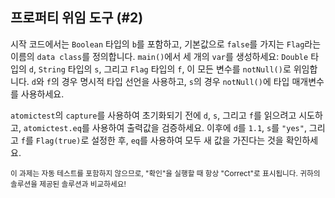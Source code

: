 ## 프로퍼티 위임 도구 (#2)

시작 코드에서는 `Boolean` 타입의 `b`를 포함하고, 기본값으로 `false`를 가지는 `Flag`라는 이름의 `data class`를 정의합니다. `main()`에서 세 개의 `var`를 생성하세요: `Double` 타입의 `d`, `String` 타입의 `s`, 그리고 `Flag` 타입의 `f`, 이 모든 변수를 `notNull()`로 위임합니다. `d`와 `f`의 경우 명시적 타입 선언을 사용하고, `s`의 경우 `notNull()`에 타입 매개변수를 사용하세요.

`atomictest`의 `capture`를 사용하여 초기화되기 전에 `d`, `s`, 그리고 `f`를 읽으려고 시도하고, `atomictest.eq`를 사용하여 출력값을 검증하세요. 이후에 `d`를 `1.1`, `s`를 `"yes"`, 그리고 `f`를 `Flag(true)`로 설정한 후, `eq`를 사용하여 모두 새 값을 가진다는 것을 확인하세요.

<sub> 이 과제는 자동 테스트를 포함하지 않으므로, "확인"을 실행할 때 항상 "Correct"로 표시됩니다.
귀하의 솔루션을 제공된 솔루션과 비교하세요! </sub>